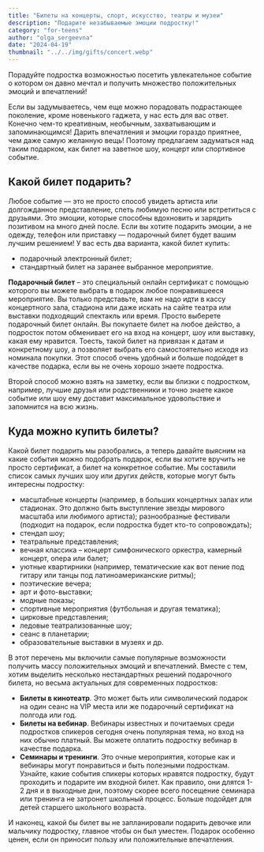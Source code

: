 ```yaml
---
title: "Билеты на концерты, спорт, искусство, театры и музеи"
description: "Подарите незабываемые эмоции подростку!"
category: "for-teens"
author: "olga_sergeevna"
date: "2024-04-19"
thumbnail: "../../img/gifts/concert.webp"
---
```


Порадуйте подростка возможностью посетить увлекательное событие о котором он давно мечтал и получить множество положительных эмоций и впечатлений!

Если вы задумываетесь, чем еще можно порадовать подрастающее поколение, кроме новенького гаджета, у нас есть для вас ответ. Конечно чем-то креативным, необычным, захватывающим и запоминающимся! Дарить впечатления и эмоции гораздо приятнее, чем даже самую желанную вещь! Поэтому предлагаем задуматься над таким подарком, как билет на заветное шоу, концерт или спортивное событие. 

## Какой билет подарить?

Любое событие — это не просто способ увидеть артиста или долгожданное представление, спеть любимую песню или встретиться с друзьями. Это эмоции, которые способны  вдохновить и зарядить позитивом на много дней после. Если вы хотите подарить эмоции, а не одежду, телефон или приставку — подарочный билет будет вашим лучшим решением!
У вас есть два варианта, какой билет купить:
- подарочный электронный билет; 
- стандартный билет на заранее выбранное мероприятие.

**Подарочный билет** – это специальный онлайн сертификат с помощью которого вы можете выбрать в подарок любое понравившееся мероприятие. Вы только представьте, вам не надо идти в кассу концертного зала, стадиона или даже искать на сайте театра или выставки подходящий спектакль или время. Просто выберете подарочный билет онлайн. 
Вы покупаете билет на любое действо, а подросток потом обменивает его на вход на концерт, шоу или выставку, какая ему нравится. Тоесть, такой билет на привязан к датам и конкретному шоу, а позволяет выбрать его самостоятельно исходя из номинала покупки. Этот способ очень удобный и больше подойдет в качестве подарка, если вы не очень хорошо знаете подростка. 

Второй способ можно взять на заметку, если вы близки с подростком, например, лучшие друзья или родственники и точно знаете какое событие или шоу ему доставит максимальное удовольствие и запомнится на всю жизнь. 

## Куда можно купить билеты?

Какой билет подарить мы разобрались, а теперь давайте выясним на какие события можно подобрать подарок, если вы хотите вручить не просто сертификат, а билет на конкретное событие. Мы составили список самых лучших шоу или других действ, которые могут быть интересны подростку:

- масштабные концерты (например, в больших концертных залах или стадионах. Это должно быть выступление звезды мирового масштаба или любимого артиста);
разнообразные фестивали (подходит на подарок, если подростка будет кто-то сопровождать);
- стендап шоу;
- театральные представления;
- вечная классика – концерт симфонического оркестра, камерный концерт, опера или балет;
- уютные квартирники (например, тематические как вот пение под гитару или танцы под латиноамериканские ритмы);
- поэтические вечера;
- арт и фото-выставки;
- модные показы;
- спортивные мероприятия (футбольная и другая тематика);
- цирковые представления; 
- ледовые театрализованные шоу;
- сеанс в планетарии;
- образовательные выставки в музеях и др. 

В этот перечень мы включили самые популярные возможности получить массу положительных эмоций и впечатлений. Вместе с тем, хотим выделить несколько нестандартных решений подарочного билета, но весьма актуальных для современных подростков:

- **Билеты в кинотеатр**. Это может быть или символический подарок на один сеанс на VIP места или же подарочный сертификат на полгода или год. 
- **Билеты на вебинар**. Вебинары известных и почитаемых среди подростков спикеров сегодня очень популярная тема, но вход на них обычно платный. Вы можете оплатить подростку вебинар в качестве подарка.
- **Семинары и тренинги**. Это очные мероприятия, которые как и вебинары могут понравиться и быть полезными подросткам. Узнайте, какие события спикеры которых нравятся подростку, будут проходить и подарите им входной  билет. Как правило, они длятся 1-2 дня и в выходные дни, поэтому скорее всего посещение семинара или тренинга не затронет школьный процесс. Больше подойдет для детей старшего школьного возраста. 

И наконец, какой бы билет вы не запланировали подарить девочке или мальчику подростку, главное чтобы он был уместен. Подарок особенно ценен, если он приносит пользу или положительные впечатления. 

